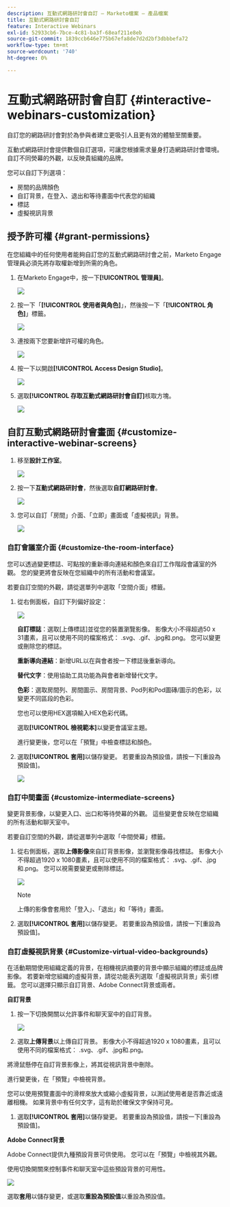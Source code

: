 ```yaml
---
description: 互動式網路研討會自訂 — Marketo檔案 — 產品檔案
title: 互動式網路研討會自訂
feature: Interactive Webinars
exl-id: 52933cb6-7bce-4c81-ba3f-68eaf211e8eb
source-git-commit: 1839ccb646e775b67efa8de7d2d2bf3dbbbefa72
workflow-type: tm+mt
source-wordcount: '740'
ht-degree: 0%

---
```


# 互動式網路研討會自訂 {#interactive-webinars-customization}

自訂您的網路研討會對於為參與者建立更吸引人且更有效的體驗至關重要。

互動式網路研討會提供數個自訂選項，可讓您根據需求量身打造網路研討會環境。 自訂不同熒幕的外觀，以反映貴組織的品牌。

您可以自訂下列選項：

* 房間的品牌顏色
* 自訂背景，在登入、退出和等待畫面中代表您的組織
* 標誌
* 虛擬視訊背景

## 授予許可權 {#grant-permissions}

在您組織中的任何使用者能夠自訂您的互動式網路研討會之前，Marketo Engage管理員必須先將存取權新增到所需的角色。

1. 在Marketo Engage中，按一下&#x200B;**[!UICONTROL 管理員]**。

   ![](assets/interactive-webinars-customization-1.png)

1. 按一下「**[!UICONTROL 使用者與角色]**」，然後按一下「**[!UICONTROL 角色]**」標籤。

   ![](assets/interactive-webinars-customization-2.png)

1. 連按兩下您要新增許可權的角色。

   ![](assets/interactive-webinars-customization-3.png)

1. 按一下以開啟&#x200B;**[!UICONTROL Access Design Studio]**。

   ![](assets/interactive-webinars-customization-4.png)

1. 選取&#x200B;**[!UICONTROL 存取互動式網路研討會自訂]**&#x200B;核取方塊。

   ![](assets/interactive-webinars-customization-5.png)

## 自訂互動式網路研討會畫面 {#customize-interactive-webinar-screens}

1. 移至&#x200B;**設計工作室**。

   ![](assets/interactive-webinars-customization-6.png)

1. 按一下&#x200B;**互動式網路研討會**，然後選取&#x200B;**自訂網路研討會**。

   ![](assets/interactive-webinars-customization-7.png)

1. 您可以自訂「房間」介面、「立即」畫面或「虛擬視訊」背景。

   ![](assets/interactive-webinars-customization-8.png)

### 自訂會議室介面 {#customize-the-room-interface}

您可以透過變更標誌、可點按的重新導向連結和顏色來自訂工作階段會議室的外觀。 您的變更將會反映在您組織中的所有活動和會議室。

若要自訂空間的外觀，請從選單列中選取「空間介面」標籤。

1. 從右側面板，自訂下列偏好設定：

   ![](assets/interactive-webinars-customization-9.png)

   **自訂標誌**：選取[上傳標誌]並從您的裝置瀏覽影像。 影像大小不得超過50 x 31畫素，且可以使用不同的檔案格式： .svg、.gif、.jpg和.png。 您可以變更或刪除您的標誌。

   **重新導向連結**：新增URL以在與會者按一下標誌後重新導向。

   **替代文字**：使用協助工具功能為與會者新增替代文字。

   **色彩**：選取房間列、房間圖示、房間背景、Pod列和Pod圖磚/圖示的色彩，以變更不同區段的色彩。

   您也可以使用HEX選項輸入HEX色彩代碼。

   選取&#x200B;**[!UICONTROL 檢視範本]**&#x200B;以變更會議室主題。

   進行變更後，您可以在「預覽」中檢查標誌和顏色。

1. 選取&#x200B;**[!UICONTROL 套用]**&#x200B;以儲存變更。 若要重設為預設值，請按一下[重設為預設值]。**&#x200B;**

   ![](assets/interactive-webinars-customization-10.png)

### 自訂中間畫面 {#customize-intermediate-screens}

變更背景影像，以變更入口、出口和等待熒幕的外觀。 這些變更會反映在您組織的所有活動和聊天室中。

若要自訂空間的外觀，請從選單列中選取「中間熒幕」標籤。

1. 從右側面板，選取&#x200B;**上傳影像**&#x200B;來自訂背景影像，並瀏覽影像尋找標誌。 影像大小不得超過1920 x 1080畫素，且可以使用不同的檔案格式： .svg、.gif、.jpg和.png。 您可以視需要變更或刪除標誌。

   ![](assets/interactive-webinars-customization-11.png)

   >[!NOTE]
   >
   >上傳的影像會套用於「登入」、「退出」和「等待」畫面。

1. 選取&#x200B;**[!UICONTROL 套用]**&#x200B;以儲存變更。 若要重設為預設值，請按一下[重設為預設值]。**&#x200B;**

### 自訂虛擬視訊背景 {#Customize-virtual-video-backgrounds}

在活動期間使用組織定義的背景，在相機視訊摘要的背景中顯示組織的標誌或品牌影像。 若要新增您組織的虛擬背景，請從功能表列選取「虛擬視訊背景」索引標籤。 您可以選擇只顯示自訂背景、Adobe Connect背景或兩者。

**自訂背景**

1. 按一下切換開關以允許事件和聊天室中的自訂背景。

   ![](assets/interactive-webinars-customization-12.png)

1. 選取&#x200B;**上傳背景**&#x200B;以上傳自訂背景。 影像大小不得超過1920 x 1080畫素，且可以使用不同的檔案格式： .svg、.gif、.jpg和.png。

將滑鼠懸停在自訂背景影像上，將其從視訊背景中刪除。

進行變更後，在「預覽」中檢視背景。

您可以使用預覽畫面中的滑桿來放大或縮小虛擬背景，以測試使用者是否靠近或遠離相機。 如果背景中有任何文字，這有助於確保文字保持可見。

1. 選取&#x200B;**[!UICONTROL 套用]**&#x200B;以儲存變更。 若要重設為預設值，請按一下[重設為預設值]。**&#x200B;**

**Adobe Connect背景**

Adobe Connect提供九種預設背景可供使用。 您可以在「預覽」中檢視其外觀。

使用切換開關來控制事件和聊天室中這些預設背景的可用性。

![](assets/interactive-webinars-customization-13.png)

選取&#x200B;**套用**&#x200B;以儲存變更，或選取&#x200B;**重設為預設值**&#x200B;以重設為預設值。

